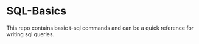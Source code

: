 # SQL-Basics

This repo contains basic t-sql commands and can be a quick reference for writing sql queries.
